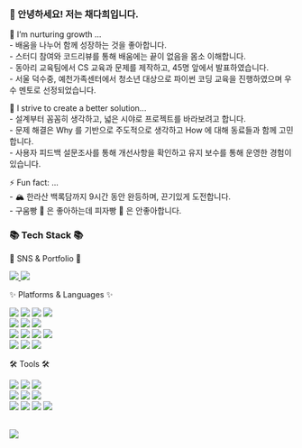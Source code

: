 <!--
Here are some ideas to get you started: 
- 🔭 I’m currently working on ...
- 🌱 I’m currently learning ...
- 👯 I’m looking to collaborate on ...
- 🤔 I’m looking for help with ...
- 💬 Ask me about ...
- 📫 How to reach me: ...
- 😄 Pronouns: ...
- ⚡ Fun fact: ...
-->
<div>
    <h3>👋 안녕하세요! 저는 채다희입니다.</h2>
    <p>
        🌱 I’m nurturing growth ...<br/>
        - 배움을 나누어 함께 성장하는 것을 좋아합니다.<br/>
        - 스터디 참여와 코드리뷰를 통해 배움에는 끝이 없음을 몸소 이해합니다.<br/>
        - 동아리 교육팀에서 CS 교육과 문제를 제작하고, 45명 앞에서 발표하였습니다.<br/>
        - 서울 덕수중, 예천가족센터에서 청소년 대상으로 파이썬 코딩 교육을 진행하였으며 우수 멘토로 선정되었습니다.
    </p>
    <p>
        🤔 I strive to create a better solution...<br/>
        - 설계부터 꼼꼼히 생각하고, 넓은 시야로 프로젝트를 바라보려고 합니다.<br/>
        - 문제 해결은 Why 를 기반으로 주도적으로 생각하고 How 에 대해 동료들과 함께 고민합니다.<br/>
        - 사용자 피드백 설문조사를 통해 개선사항을 확인하고 유지 보수를 통해 운영한 경험이 있습니다.
    </p>
    <p>
        ⚡ Fun fact: ...<br/>
        - 🏔️ 한라산 백록담까지 9시간 동안 완등하며, 끈기있게 도전합니다.<br/>
	- 구움빵 🥖 은 좋아하는데 피자빵 🍕 은 안좋아합니다.
    </p>
</div>
<div>
	<h3>📚 Tech Stack 📚</h3>
	<p>🎨 SNS & Portfolio 🎨</p>
</div>
<div>
	<a href="https://datdaradanadat.tistory.com/">
		<img src="https://img.shields.io/badge/Blog-FF9800?style=for-the-badge&logo=Blogger&logoColor=white" />
	</a>
	<a href="https://equal-canoe-62c.notion.site/Chae-Dahee-c930ab0bfa9249ed85182a89687aaabb?pvs=4">
		<img src="https://img.shields.io/badge/Notion-000000?style=for-the-badge&logo=Notion&logoColor=white" />
	</a>
	<p/>
</div>
<div>
	<p>✨ Platforms & Languages ✨</p>
</div>
<div>
	<img src="https://img.shields.io/badge/HTML-E34F26?style=for-the-badge&logo=HTML5&logoColor=white" />
	<img src="https://img.shields.io/badge/CSS3-1572B6?style=for-the-badge&logo=CSS3&logoColor=white" />
	<img src="https://img.shields.io/badge/JavaScript-F7DF1E?style=for-the-badge&logo=JavaScript&logoColor=white" />
	<img src="https://img.shields.io/badge/TypeScript-3178C6?style=for-the-badge&logo=typescript&logoColor=white" />
	<br />
	<img src="https://img.shields.io/badge/react-%2320232a.svg?style=for-the-badge&logo=react&logoColor=%2361DAFB" />
  	<img src="https://img.shields.io/badge/Redux-764ABC?style=for-the-badge&logo=redux&logoColor=white" />
   	<img src="https://img.shields.io/badge/ReactQuery-FF4154?style=for-the-badge&logo=reactquery&logoColor=white" />
<br/>
 	<img src="https://img.shields.io/badge/TailwindCSS-06B6D4?style=for-the-badge&logo=tailwindcss&logoColor=white" />
	<img src="https://img.shields.io/badge/styled--components-DB7093?style=for-the-badge&logo=styled-components&logoColor=white" />
	<img src="https://img.shields.io/badge/bootstrap-%238511FA.svg?style=for-the-badge&logo=bootstrap&logoColor=white" />
	<img src="https://img.shields.io/badge/-Storybook-FF4785?style=for-the-badge&logo=storybook&logoColor=white" />
<br>
	<img src="https://img.shields.io/badge/node.js-339933?style=for-the-badge&logo=Node.js&logoColor=white" />
	<img src="https://img.shields.io/badge/git-%23F05033.svg?style=for-the-badge&logo=git&logoColor=white" />
	<img src="https://img.shields.io/badge/python-3776AB?style=for-the-badge&logo=python&logoColor=white" />
	<p />
</div>
<div>
	<p>🛠 Tools 🛠</p>
</div>
<div>
  	<img src="https://img.shields.io/badge/AmazonEC2-FF9900?style=for-the-badge&logo=amazonec2&logoColor=white" />
   	<img src="https://img.shields.io/badge/FireBase-DD2C00?style=for-the-badge&logo=firebase&logoColor=white" />
	<img src="https://img.shields.io/badge/vercel-%23000000.svg?style=for-the-badge&logo=vercel&logoColor=white" />
<br/>
	<img src="https://img.shields.io/badge/mariadb-003545?style=for-the-badge&logo=mariadb&logoColor=white" />
	<img src="https://img.shields.io/badge/express.js-%23404d59.svg?style=for-the-badge&logo=express&logoColor=%2361DAFB" />
 	<img src="https://img.shields.io/badge/postman-FF6C37?style=for-the-badge&logo=postman&logoColor=white" />
<br/>
   	<img src="https://img.shields.io/badge/Vite-646CFF?style=for-the-badge&logo=vite&logoColor=white" />
	<img src="https://img.shields.io/badge/github-%23121011.svg?style=for-the-badge&logo=github&logoColor=white" />
	<img src="https://img.shields.io/badge/Visual%20Studio%20Code-007ACC?style=for-the-badge&logo=VisualStudioCode&logoColor=white" />
	<img src="https://img.shields.io/badge/Eclipse%20IDE-2C2255?style=for-the-badge&logo=EclipseIDE&logoColor=white" />
	<p/>
</div>
<br>
<div>
<img src="https://github-readme-stats.vercel.app/api/top-langs/?username=chae-dahee&layout=compact&theme=gruvbox"><br>
</div>
